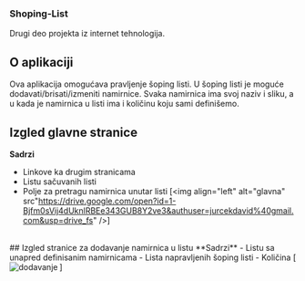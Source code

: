 ### Shoping-List
Drugi deo projekta iz internet tehnologija.

## O aplikaciji
Ova aplikacija omogućava pravljenje šoping listi. U šoping listi je moguće dodavati/brisati/izmeniti namirnice.
Svaka namirnica ima svoj naziv i sliku, a u kada je namirnica u listi ima i količinu koju sami definišemo.

## Izgled glavne stranice
**Sadrzi**
- Linkove ka drugim stranicama
- Listu sačuvanih listi
- Polje za pretragu namirnica unutar listi
[<img align="left" alt="glavna" src"https://drive.google.com/open?id=1-Bjfm0sVij4dUknlRBEe343GUB8Y2ve3&authuser=jurcekdavid%40gmail.com&usp=drive_fs" />]
<br />
## Izgled stranice za dodavanje namirnica u listu
**Sadrzi**
- Listu sa unapred definisanim namirnicama
- Lista napravljenih šoping listi
- Količina
[<img align="left" alt="dodavanje" src"https://drive.google.com/open?id=1-Mg4wNqTVUS36NiomTo_-tlPFX9gKWOW&authuser=jurcekdavid%40gmail.com&usp=drive_fs" />]
<br />

